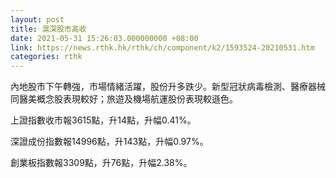 ```yaml
---
layout: post
title: 滬深股市高收
date: 2021-05-31 15:26:03.000000000 +08:00
link: https://news.rthk.hk/rthk/ch/component/k2/1593524-20210531.htm
categories: rthk
---
```


內地股市下午轉強，市場情緒活躍，股份升多跌少。新型冠狀病毒檢測、醫療器械同醫美概念股表現較好；旅遊及機場航運股份表現較遜色。

上證指數收市報3615點，升14點，升幅0.41%。

深證成份指數報14996點，升143點，升幅0.97%。

創業板指數報3309點，升76點，升幅2.38%。
